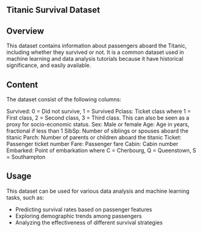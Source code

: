 ## Titanic Survival Dataset

## Overview
This dataset contains information about passengers aboard the Titanic, including whether they survived or not. 
It is a common dataset used in machine learning and data analysis tutorials because it have historical significance, and easily available.

## Content
The dataset consist of the following columns:

Survived: 0 = Did not survive, 1 = Survived
Pclass: Ticket class where 1 = First class, 2 = Second class, 3 = Third class. This can also be seen as a proxy for socio-economic status.
Sex: Male or female
Age: Age in years, fractional if less than 1
SibSp: Number of siblings or spouses aboard the titanic
Parch: Number of parents or children aboard the titanic
Ticket: Passenger ticket number
Fare: Passenger fare
Cabin: Cabin number
Embarked: Point of embarkation where C = Cherbourg, Q = Queenstown, S = Southampton  

## Usage
This dataset can be used for various data analysis and machine learning tasks, such as:
- Predicting survival rates based on passenger features
- Exploring demographic trends among passengers
- Analyzing the effectiveness of different survival strategies


